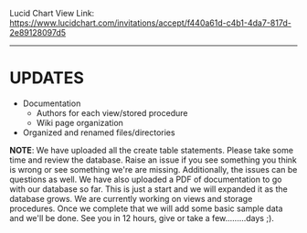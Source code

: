 Lucid Chart View Link: https://www.lucidchart.com/invitations/accept/f440a61d-c4b1-4da7-817d-2e89128097d5

---

UPDATES
=================================
- Documentation
  - Authors for each view/stored procedure
  - Wiki page organization
- Organized and renamed files/directories

**NOTE**: We have uploaded all the create table statements. Please take some time and review the database. Raise an issue if you see
something you think is wrong or see something we're are missing. Additionally, the issues can be questions as well.
We have also uploaded a PDF of documentation to go with our database so far. This is just a start and we will expanded it
as the database grows. We are currently working on views and storage procedures. Once we complete that we will add some
basic sample data and we'll be done. See you in 12 hours, give or take a few.........days ;).

